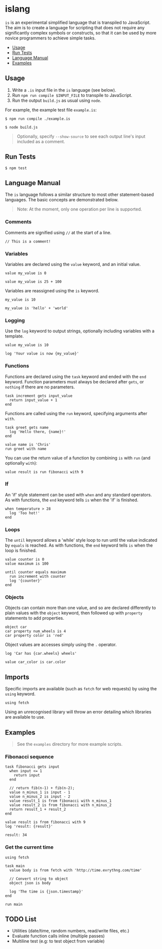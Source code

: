 # islang

`is` is an experimental simplified language that is transpiled to JavaScript.
The aim is to create a language for scripting that does not require any
significantly complex symbols or constructs, so that it can be used by more
novice programmers to achieve simple tasks.

* [Usage](#usage)
* [Run Tests](#run-tests)
* [Language Manual](#language-manual)
* [Examples](#examples)


## Usage

1. Write a `.is` input file in the `is` language (see below).
2. Run `npm run compile $INPUT_FILE` to transpile to JavaScript.
3. Run the output `build.js` as usual using `node`.

For example, the example test file `example.is`:

`$ npm run compile ./example.is`

`$ node build.js`

> Optionally, specify `--show-source` to see each output line's input included
> as a comment.


## Run Tests

`$ npm test`


## Language Manual

The `is` language follows a similar structure to most other statement-based
languages. The basic concepts are demonstrated below.

> Note: At the moment, only one operation per line is supported.


### Comments

Comments are signified using `//` at the start of a line.

```
// This is a comment!
```


### Variables

Variables are declared using the `value` keyword, and an initial value.

```
value my_value is 0

value my_value is 25 + 100
```

Variables are reassigned using the `is` keyword.

```
my_value is 10

my_value is 'hello' + 'world'
```


### Logging

Use the `log` keyword to output strings, optionally including variables with
a template.

```
value my_value is 10

log 'Your value is now {my_value}'
```


### Functions

Functions are declared using the `task` keyword and ended with the `end`
keyword. Function parameters must always be declared after `gets`, or `nothing`
if there are no parameters.

```
task increment gets input_value
  return input_value + 1
end
```

Functions are called using the `run` keyword, specifying arguments after `with`.

```
task greet gets name
  log 'Hello there, {name}!'
end

value name is 'Chris'
run greet with name
```

You can use the return value of a function by combining `is` with `run` (and optionally `with`):

```
value result is run fibonacci with 9
```


### If

An 'if' style statement can be used with `when` and any standard operators. As
with functions, the `end` keyword tells `is` when the 'if' is finished.

```
when temperature > 28
  log 'Too hot!'
end
```


### Loops

The `until` keyword allows a 'while' style loop to run until the value indicated
by `equals` is reached. As with functions, the `end` keyword tells `is` when the
loop is finished.

```
value counter is 0
value maximum is 100

until counter equals maximum
  run increment with counter
  log '{counter}'
end
```


### Objects

Objects can contain more than one value, and so are declared differently to
plain values with the `object` keyword, then followed up with `property`
statements to add properties.

```
object car
car property num_wheels is 4
car property color is 'red'
```

Object values are accesses simply using the `.` operator.

```
log 'Car has {car.wheels} wheels'

value car_color is car.color
```


## Imports

Specific imports are available (such as `fetch` for web requests) by using the
`using` keyword.

```
using fetch
```

Using an unrecognised library will throw an error detailing which libraries are
available to use.


## Examples

> See the `examples` directory for more example scripts.


### Fibonacci sequence

```
task fibonacci gets input
  when input <= 1
    return input
  end

  // return fib(n-1) + fib(n-2);
  value n_minus_1 is input - 1
  value n_minus_2 is input - 2
  value result_1 is from fibonacci with n_minus_1
  value result_2 is from fibonacci with n_minus_2
  return result_1 + result_2
end

value result is from fibonacci with 9
log 'result: {result}'
```

```
result: 34
```

### Get the current time

```
using fetch

task main
  value body is from fetch with 'http://time.evrythng.com/time'

  // Convert string to object
  object json is body

  log 'The time is {json.timestamp}'
end

run main
```


## TODO List

* Utilities (date/time, random numbers, read/write files, etc.)
* Evaluate function calls inline (multiple passes)
* Multiline test (e.g: to test object from variable)